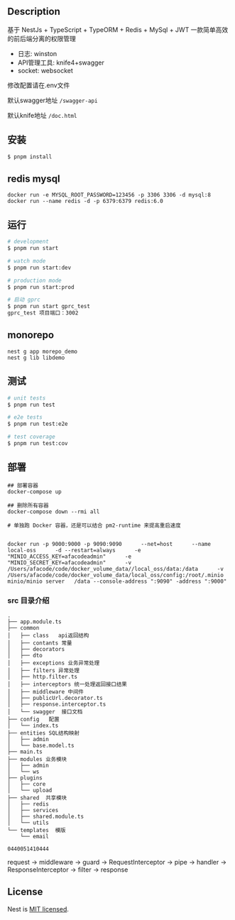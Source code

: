 ## Description
基于 NestJs + TypeScript + TypeORM + Redis + MySql + JWT 一款简单高效的前后端分离的权限管理

- 日志: winston
- API管理工具: knife4+swagger
- socket: websocket

修改配置请在.env文件

默认swagger地址
`/swagger-api`

默认knife地址
`/doc.html`

## 安装

```bash
$ pnpm install
```
## redis mysql
`docker run -e MYSQL_ROOT_PASSWORD=123456 -p 3306 3306 -d mysql:8`
`docker run --name redis -d -p 6379:6379 redis:6.0`

## 运行

```bash
# development
$ pnpm run start

# watch mode
$ pnpm run start:dev

# production mode
$ pnpm run start:prod

# 启动 gprc
$ pnpm run start gprc_test
gprc_test 项目端口：3002
```

## monorepo
```shell
nest g app morepo_demo
nest g lib libdemo
```

## 测试

```bash
# unit tests
$ pnpm run test

# e2e tests
$ pnpm run test:e2e

# test coverage
$ pnpm run test:cov
```

## 部署
```shell
## 部署容器
docker-compose up

## 删除所有容器
docker-compose down --rmi all

# 单独跑 Docker 容器，还是可以结合 pm2-runtime 来提高重启速度


docker run -p 9000:9000 -p 9090:9090      --net=host      --name local-oss      -d --restart=always      -e "MINIO_ACCESS_KEY=afacodeadmin"      -e "MINIO_SECRET_KEY=afacodeadmin"      -v /Users/afacode/code/docker_volume_data//local_oss/data:/data      -v /Users/afacode/code/docker_volume_data/local_oss/config:/root/.minio      minio/minio server   /data --console-address ":9090" -address ":9000"
```


### src 目录介绍
```
.
├── app.module.ts
├── common
│   ├── class   api返回结构
│   ├── contants 常量
│   ├── decorators 
│   ├── dto
│   ├── exceptions 业务异常处理
│   ├── filters 异常处理
│   ├── http.filter.ts
│   ├── interceptors 统一处理返回接口结果
│   ├── middleware 中间件
│   ├── publicUrl.decorator.ts
│   ├── response.interceptor.ts
│   └── swagger  接口文档
├── config   配置
│   └── index.ts
├── entities SQL结构映射
│   ├── admin
│   └── base.model.ts
├── main.ts
├── modules 业务模块
│   ├── admin
│   └── ws
├── plugins
│   ├── core
│   └── upload
├── shared  共享模块
│   ├── redis
│   ├── services
│   ├── shared.module.ts
│   └── utils
└── templates  模版
    └── email
```

`0440051410444`

request -> middleware -> guard -> RequestInterceptor -> pipe ->  handler -> ResponseInterceptor -> filter -> response

## License

Nest is [MIT licensed](LICENSE).
